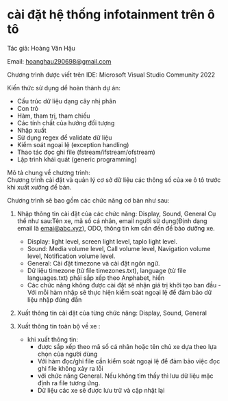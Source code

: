# cài đặt hệ thống infotainment trên ô tô
Tác giả: Hoàng Văn Hậu


Email: hoanghau290698@gmail.com

Chương trình được viết trên IDE: Microsoft Visual Studio Community 2022

 Kiến thức sử dụng dể hoàn thành dự án:
 
- Cấu trúc dữ liệu dạng cây nhị phân
- Con trỏ 
- Hàm, tham trị, tham chiếu
- Các tính chất của hướng đối tượng
- Nhập xuất
- Sử dụng regex để validate dữ liệu
- Kiểm soát ngoại lệ (exception handling)
- Thao tác đọc ghi file (fstream/ifstream/ofstream)
- Lập trình khái quát (generic programming)


Mô tả chung về chương trình:	
	Chương trình cài đặt và quản lý cơ sở dữ liệu các thông số của xe ô tô trước khi xuất xưởng để bán.
	
Chương trình sẽ bao gồm các chức năng cơ bản như sau:
	
1. Nhập thông tin cài đặt của các chức năng: Display, Sound, General
	Cụ thể như sau:Tên xe, mã số cá nhân, email người sử dụng(Định dạng email là emai@abc.xyz), ODO, thông tin km cần đến để bảo dưỡng xe.
	
  	- Display: light level, screen light level, taplo light level.
 	- Sound: Media volume level, Call volume level, Navigation volume level, Notification volume level.
  	- General: Cài đặt timezone và cài đặt ngôn ngữ.
	- Dữ liệu timezone (từ file timezones.txt), language (từ file languages.txt) phải sắp xếp theo Anphabet, hiển 
	- Các chức năng không được cài đặt sẽ nhận giá trị khởi tạo ban đầu
	-Với mỗi hàm nhập sẽ thực hiện kiểm soát ngoại lệ để đảm bảo dữ liệu nhập đúng đắn
	
2. Xuất thông tin cài đặt của từng chức năng: Display, Sound, General
	
3. Xuất thông tin toàn bộ về xe :
	+ khi xuất thông tin: 
		- được sắp xếp theo mã số cá nhân hoặc tên chủ xe dựa theo lựa chọn của người dùng  
		- Với hàm đọc/ghi file cần kiểm soát ngoại lệ để đảm bảo việc đọc ghi file không xảy ra lỗi
		- với chức năng General. Nếu không tìm thấy thì lưu dữ liệu mặc định ra file tương ứng.
		- Dữ liệu các xe sẽ được lưu trữ và cập nhật lại
